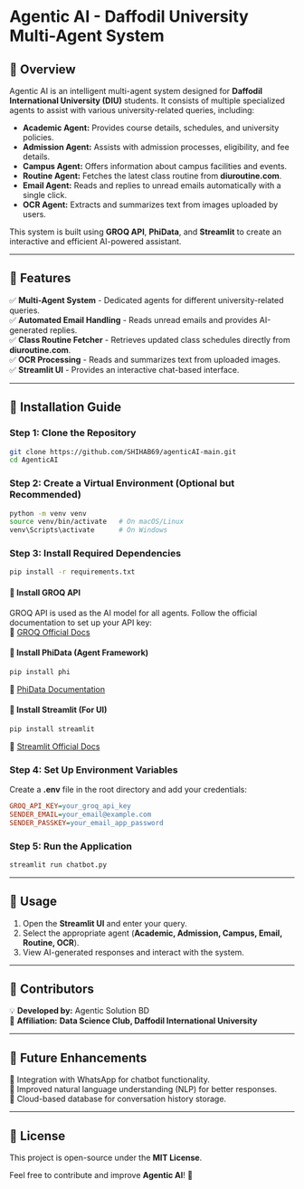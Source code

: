 # **Agentic AI - Daffodil University Multi-Agent System**

## **🔹 Overview**
Agentic AI is an intelligent multi-agent system designed for **Daffodil International University (DIU)** students. It consists of multiple specialized agents to assist with various university-related queries, including:

- **Academic Agent:** Provides course details, schedules, and university policies.
- **Admission Agent:** Assists with admission processes, eligibility, and fee details.
- **Campus Agent:** Offers information about campus facilities and events.
- **Routine Agent:** Fetches the latest class routine from **diuroutine.com**.
- **Email Agent:** Reads and replies to unread emails automatically with a single click.
- **OCR Agent:** Extracts and summarizes text from images uploaded by users.

This system is built using **GROQ API**, **PhiData**, and **Streamlit** to create an interactive and efficient AI-powered assistant.

---

## **🔹 Features**
✅ **Multi-Agent System** - Dedicated agents for different university-related queries.  
✅ **Automated Email Handling** - Reads unread emails and provides AI-generated replies.  
✅ **Class Routine Fetcher** - Retrieves updated class schedules directly from **diuroutine.com**.  
✅ **OCR Processing** - Reads and summarizes text from uploaded images.  
✅ **Streamlit UI** - Provides an interactive chat-based interface.  

---

## **🔹 Installation Guide**

### **Step 1: Clone the Repository**
```sh
git clone https://github.com/SHIHAB69/agenticAI-main.git
cd AgenticAI
```

### **Step 2: Create a Virtual Environment (Optional but Recommended)**
```sh
python -m venv venv
source venv/bin/activate   # On macOS/Linux
venv\Scripts\activate      # On Windows
```

### **Step 3: Install Required Dependencies**
```sh
pip install -r requirements.txt
```

#### **🔹 Install GROQ API**
GROQ API is used as the AI model for all agents.
Follow the official documentation to set up your API key:  
🔗 [GROQ Official Docs](https://docs.groq.com/)

#### **🔹 Install PhiData (Agent Framework)**
```sh
pip install phi
```
🔗 [PhiData Documentation](https://phidata.ai/docs/)

#### **🔹 Install Streamlit (For UI)**
```sh
pip install streamlit
```
🔗 [Streamlit Official Docs](https://docs.streamlit.io/)

### **Step 4: Set Up Environment Variables**
Create a **.env** file in the root directory and add your credentials:
```ini
GROQ_API_KEY=your_groq_api_key
SENDER_EMAIL=your_email@example.com
SENDER_PASSKEY=your_email_app_password
```

### **Step 5: Run the Application**
```sh
streamlit run chatbot.py
```

---

## **🔹 Usage**
1. Open the **Streamlit UI** and enter your query.
2. Select the appropriate agent (**Academic, Admission, Campus, Email, Routine, OCR**).
3. View AI-generated responses and interact with the system.

---

## **🔹 Contributors**
💡 **Developed by:** Agentic Solution BD  
📍 **Affiliation:** **Data Science Club, Daffodil International University**

---

## **🔹 Future Enhancements**
🚀 Integration with WhatsApp for chatbot functionality.  
🚀 Improved natural language understanding (NLP) for better responses.  
🚀 Cloud-based database for conversation history storage.

---

## **🔹 License**
This project is open-source under the **MIT License**.

Feel free to contribute and improve **Agentic AI**! 🚀

